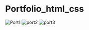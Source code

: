 # Portfolio_html_css
![Port1](https://user-images.githubusercontent.com/26912115/138554556-1b36f60f-54b3-4ce6-86c0-01d4869b9ba6.png)
![port2](https://user-images.githubusercontent.com/26912115/138554506-c33ecb20-fee3-4fcd-8b9b-6dd15a03047d.png)
 ![port3](https://user-images.githubusercontent.com/26912115/138554596-bd52717e-5c07-4cf9-886f-a50b3aee6eec.png)
